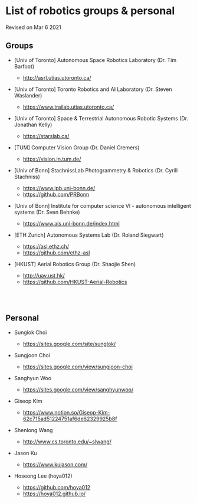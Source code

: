 # List of robotics groups & personal

Revised on Mar 6 2021

<!-- 
######################################################################################################################################################
######################################################################################################################################################
-->
## Groups
- [Univ of Toronto] Autonomous Space Robotics Laboratory (Dr. Tim Barfoot)
  - http://asrl.utias.utoronto.ca/

- [Univ of Toronto] Toronto Robotics and AI Laboratory (Dr. Steven Waslander)
  - https://www.trailab.utias.utoronto.ca/

- [Univ of Toronto] Space & Terrestrial Autonomous Robotic Systems (Dr. Jonathan Kelly)
  - https://starslab.ca/

- [TUM] Computer Vision Group (Dr. Daniel Cremers)
  - https://vision.in.tum.de/

- [Univ of Bonn] StachnissLab Photogrammetry & Robotics (Dr. Cyrill Stachniss)
  - https://www.ipb.uni-bonn.de/
  - https://github.com/PRBonn

- [Univ of Bonn] Institute for computer science VI - autonomous intelligent systems (Dr. Sven Behnke)
  - https://www.ais.uni-bonn.de/index.html

- [ETH Zurich] Autonomous Systems Lab (Dr. Roland Siegwart)
  - https://asl.ethz.ch/
  - https://github.com/ethz-asl

- [HKUST] Aerial Robotics Group (Dr. Shaojie Shen)
  - http://uav.ust.hk/
  - https://github.com/HKUST-Aerial-Robotics
<br/>
<br/>


<!-- 
######################################################################################################################################################
######################################################################################################################################################
-->
## Personal
- Sunglok Choi
  - https://sites.google.com/site/sunglok/
  
- Sungjoon Choi
  - https://sites.google.com/view/sungjoon-choi

- Sanghyun Woo
  - https://sites.google.com/view/sanghyunwoo/

- Giseop Kim
  - https://www.notion.so/Giseop-Kim-62c715ad51224751af6de62329925b8f
  
- Shenlong Wang
  - http://www.cs.toronto.edu/~slwang/
  
- Jason Ku
  - https://www.kujason.com/
  
- Hoseong Lee (hoya012)
  - https://github.com/hoya012
  - https://hoya012.github.io/
<br/>
<br/>

